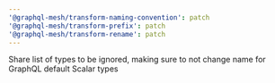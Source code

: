 ```yaml
---
'@graphql-mesh/transform-naming-convention': patch
'@graphql-mesh/transform-prefix': patch
'@graphql-mesh/transform-rename': patch
---
```


Share list of types to be ignored, making sure to not change name for GraphQL default Scalar types

